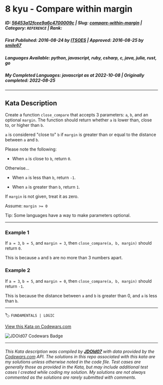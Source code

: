 # 8 kyu - Compare within margin

##### **ID**: [56453a12fcee9a6c4700009c](https://www.codewars.com/kata/56453a12fcee9a6c4700009c) | **Slug**: [compare-within-margin](https://www.codewars.com/kata/56453a12fcee9a6c4700009c) | **Category**: `REFERENCE` | **Rank**: <span style="color:white">8 kyu</span>

##### **First Published**: 2016-08-24 ***by*** [ITSOES](https://www.codewars.com/users/ITSOES) | **Approved**: 2016-08-25 ***by*** [smile67](https://www.codewars.com/users/smile67)

##### **Languages Available**: python, javascript, ruby, csharp, c, java, julia, rust, go

##### **My Completed Languages**: javascript ***as at*** 2022-10-08 | **Originally completed**: 2022-08-25

---

## Kata Description


Create a function `close_compare` that accepts 3 parameters: `a`, `b`, and an optional `margin`. The function should return whether `a` is lower than, close to, or higher than `b`. 



`a` is considered "close to" `b` if `margin` is greater than or equal to the distance between `a` and `b`.



Please note the following:



- When `a` is close to `b`, return `0`.



Otherwise...



- When `a` is less than `b`, return `-1`.



- When `a` is greater than `b`, return `1`.



If `margin` is not given, treat it as zero.



Assume: `margin >= 0`



Tip: Some languages have a way to make parameters optional.



------



### Example 1

If `a = 3`, `b = 5`, and `margin = 3`, then `close_compare(a, b, margin)` should return `0`.



This is because `a` and `b` are no more than 3 numbers apart.



### Example 2



If `a = 3`, `b = 5`, and `margin = 0`, then `close_compare(a, b, margin)` should return `-1`. 



This is because the distance between `a` and `b` is greater than 0, and `a` is less than `b`.

---


🏷 `FUNDAMENTALS | LOGIC`


[View this Kata on Codewars.com](https://www.codewars.com/kata/56453a12fcee9a6c4700009c)

![](https://www.codewars.com/users/jdold07/badges/large "JDOld07 Codewars Badge")

---

###### *This Kata description was compiled by [**JDOld07**](https://tpstech.dev) with data provided by the [Codewars.com](https://www.codewars.com) API.  The solutions in this repo associated with this kata are my solutions unless otherwise noted in the code file.  Test cases are generally those as provided in the Kata, but may include additional test cases I created while coding my solution.  My solutions are not always commented as the solutions are rarely submitted with comments.*

